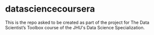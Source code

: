 # datasciencecoursera
This is the repo asked to be created as part of the project for The Data Scientist’s Toolbox course of the JHU's Data Science Specialization.
